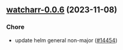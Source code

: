 

## [watcharr-0.0.6](https://github.com/truecharts/charts/compare/watcharr-0.0.5...watcharr-0.0.6) (2023-11-08)

### Chore

- update helm general non-major ([#14454](https://github.com/truecharts/charts/issues/14454))
  
  